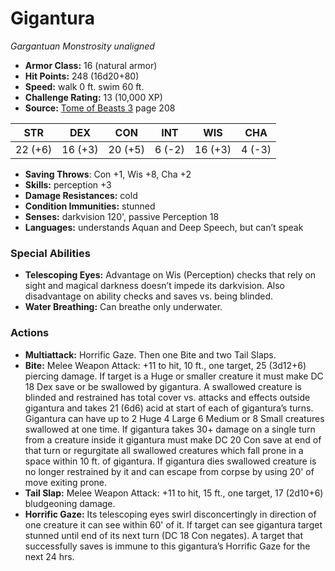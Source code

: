 # Gigantura

*Gargantuan* *Monstrosity* *unaligned*

- **Armor Class:** 16 (natural armor)
- **Hit Points:** 248 (16d20+80)
- **Speed:** walk 0 ft. swim 60 ft.
- **Challenge Rating:** 13 (10,000 XP)
- **Source:** [Tome of Beasts 3](https://koboldpress.com/kpstore/product/tome-of-beasts-3-for-5th-edition/) page 208

| STR | DEX | CON | INT | WIS | CHA |
| --- | --- | --- | --- | --- | --- |
| 22 (+6) | 16 (+3) | 20 (+5) | 6 (-2) | 16 (+3) | 4 (-3) |

- **Saving Throws**: Con +1, Wis +8, Cha +2
- **Skills:** perception +3
- **Damage Resistances:** cold
- **Condition Immunities:** stunned
- **Senses:** darkvision 120', passive Perception 18
- **Languages:** understands Aquan and Deep Speech, but can’t speak

### Special Abilities

- **Telescoping Eyes:** Advantage on Wis (Perception) checks that rely on sight and magical darkness doesn’t impede its darkvision. Also disadvantage on ability checks and saves vs. being blinded.
- **Water Breathing:** Can breathe only underwater.

### Actions

- **Multiattack:** Horrific Gaze. Then one Bite and two Tail Slaps.
- **Bite:** Melee Weapon Attack: +11 to hit, 10 ft., one target, 25 (3d12+6) piercing damage. If target is a Huge or smaller creature it must make DC 18 Dex save or be swallowed by gigantura. A swallowed creature is blinded and restrained has total cover vs. attacks and effects outside gigantura and takes 21 (6d6) acid at start of each of gigantura’s turns. Gigantura can have up to 2 Huge 4 Large 6 Medium or 8 Small creatures swallowed at one time. If gigantura takes 30+ damage on a single turn from a creature inside it gigantura must make DC 20 Con save at end of that turn or regurgitate all swallowed creatures which fall prone in a space within 10 ft. of gigantura. If gigantura dies swallowed creature is no longer restrained by it and can escape from corpse by using 20' of move exiting prone.
- **Tail Slap:** Melee Weapon Attack: +11 to hit, 15 ft., one target, 17 (2d10+6) bludgeoning damage.
- **Horrific Gaze:** Its telescoping eyes swirl disconcertingly in direction of one creature it can see within 60' of it. If target can see gigantura target stunned until end of its next turn (DC 18 Con negates). A target that successfully saves is immune to this gigantura’s Horrific Gaze for the next 24 hrs.


